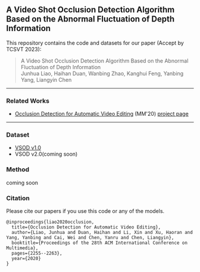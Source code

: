 ## A Video Shot Occlusion Detection Algorithm Based on the Abnormal Fluctuation of Depth Information

This repository contains the code and datasets for our paper (Accept by TCSVT 2023):

> A Video Shot Occlusion Detection Algorithm Based on the Abnormal Fluctuation of Depth Information  
> Junhua Liao, Haihan Duan, Wanbing Zhao, Kanghui Feng, Yanbing Yang, Liangyin Chen

***
### Related Works
- [Occlusion Detection for Automatic Video Editing](https://junhua-liao.github.io/Occlusion-Detection/Occlusion%20Detection%20for%20Automatic%20Video%20Editing.pdf) (MM'20) [project page](https://junhua-liao.github.io/Occlusion-Detection/)

***
### Dataset 

- [VSOD v1.0](https://junhua-liao.github.io/Occlusion-Detection/)
- VSOD v2.0(coming soon)


### Method

coming soon


### Citation

Please cite our papers if you use this code or any of the models. 
```
@inproceedings{liao2020occlusion,
  title={Occlusion Detection for Automatic Video Editing},
  author={Liao, Junhua and Duan, Haihan and Li, Xin and Xu, Haoran and Yang, Yanbing and Cai, Wei and Chen, Yanru and Chen, Liangyin},
  booktitle={Proceedings of the 28th ACM International Conference on Multimedia},
  pages={2255--2263},
  year={2020}
}
```

